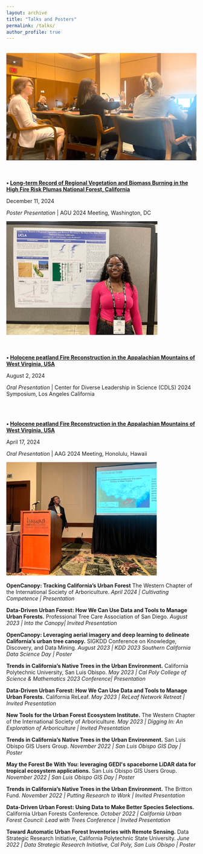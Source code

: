 ```yaml
---
layout: archive
title: "Talks and Posters"
permalink: /talks/
author_profile: true
---
```

<br>
<div><img src="/images/joan-speaking.png" alt="Joan speaking" style="width: 100%; max-height: 300px; object-fit: cover;"></div>

<div class="list__item">
  <br>
<br>
  <article class="archive__item" itemscope="" itemtype="http://schema.org/CreativeWork">
  <p class="archive__item-title" itemprop="headline" style="font-weight: 700;">• 
    <a href="https://agu.confex.com/agu/agu24/meetingapp.cgi/Paper/1573428" rel="permalink" target="_blank">
    Long-term Record of Regional Vegetation and Biomass Burning in the High Fire Risk Plumas National Forest, California
    </a>
  </p>
  <p class="page__meta" stye="font-size: 0.75em; color: ##9ba1a6;"><i class="fas fa-calendar-alt" aria-hidden="true"></i>  December 11, 2024</p>
  <p class="archive__item-excerpt" itemprop="description"><i>Poster Presentation</i> | AGU 2024 Meeting, Washington, DC</p>
    <div><img src="/images/joan-washington.png" alt="Joan in Washington DC" style="max-height: 300px; width: auto; object-fit: cover;"></div>
  </article>
</div>



<div class="list__item">
  <br>
<br>
  <article class="archive__item" itemscope="" itemtype="http://schema.org/CreativeWork">
  <p class="archive__item-title" itemprop="headline" style="font-weight: 700;">• 
    <a href="https://www.sustain.ucla.edu/event/summer-2024-cdls-research-and-outreach-symposium/" rel="permalink" target="_blank">
    Holocene peatland Fire Reconstruction in the Appalachian Mountains of West Virginia, USA
    </a>
  </p>
  <p class="page__meta" stye="font-size: 0.75em; color: ##9ba1a6;"><i class="fas fa-calendar-alt" aria-hidden="true"></i>  August 2, 2024</p>
  <p class="archive__item-excerpt" itemprop="description"><i>Oral Presentation</i> | Center for Diverse Leadership in Science (CDLS) 2024 Symposium, Los Angeles California
</p>
  </article>
</div>




<div class="list__item">
  <br>
<br>
  <article class="archive__item" itemscope="" itemtype="http://schema.org/CreativeWork">
  <p class="archive__item-title" itemprop="headline" style="font-weight: 700;">• 
    <a href="https://agu.confex.com/agu/agu24/meetingapp.cgi/Paper/1573428" rel="permalink" target="_blank">
    Holocene peatland Fire Reconstruction in the Appalachian Mountains of West Virginia, USA
    </a>
  </p>
  <p class="page__meta" stye="font-size: 0.75em; color: ##9ba1a6;"><i class="fas fa-calendar-alt" aria-hidden="true"></i>  April 17, 2024</p>
  <p class="archive__item-excerpt" itemprop="description"><i>Oral Presentation</i> | AAG 2024 Meeting, Honolulu, Hawaii</p>
    <div><img src="/images/joan-hawaii.png" alt="Joan in Hawaii" style="max-height: 300px; width: auto; object-fit: cover;"></div>
  </article>
</div>




**OpenCanopy: Tracking California’s Urban Forest** The Western Chapter of the International Society of Arboriculture. 
*April 2024 | Cultivating Competence | Presentation*

**Data-Driven Urban Forest: How We Can Use Data and Tools to Manage Urban Forests.** Professional Tree Care Association of San Diego.
*August 2023 | Into the Canopy| Invited Presentation*

**OpenCanopy: Leveraging aerial imagery and deep learning to delineate California’s urban tree canopy.** SIGKDD Conference on Knowledge, Discovery, and Data Mining. 
*August 2023 | KDD 2023 Southern California Data Science Day | Poster*

**Trends in California’s Native Trees in the Urban Environment.** California Polytechnic University, San Luis Obispo. 
*May 2023 | Cal Poly College of Science & Mathematics 2023 Conference| Presentation*

**Data-Driven Urban Forest: How We Can Use Data and Tools to Manage Urban Forests.** California ReLeaf. 
*May 2023 | ReLeaf Network Retreat | Invited Presentation*

**New Tools for the Urban Forest Ecosystem Institute.** The Western Chapter of the International Society of Arboriculture. 
*May 2023 | Digging In: An Exploration of Arboriculture | Invited Presentation*

**Trends in California’s Native Trees in the Urban Environment.** San Luis Obispo GIS Users 	Group.
*November 2022 | San Luis Obispo GIS Day | Poster*

**May the Forest Be With You: leveraging GEDI's spaceborne LiDAR data for tropical ecosystem applications.** San Luis Obispo GIS Users 	Group.
*November 2022 | San Luis Obispo GIS Day | Poster*

**Trends in California’s Native Trees in the Urban Environment.** The Britton Fund.
*November 2022 | Putting Research to Work | Invited Presentation*

**Data-Driven Urban Forest: Using Data to Make Better Species Selections.** California 	Urban Forests Conference.
*October 2022 | California Urban Forest Council: Lead with Trees Conference | Invited Presentation* 

**Toward Automatic Urban Forest Inventories with Remote Sensing.** Data Strategic 	Research Initiative, California Polytechnic State University. 
*June 2022 | Data Strategic Research Initiative, Cal Poly, San Luis Obispo | Poster*

